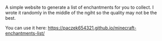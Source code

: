 A simple website to generate a list of enchantments for you to collect.
I wrote it randomly in the middle of the ngiht so the quality may not be the best.

You can use it here: https://paczek654321.github.io/minecraft-enchantments-list/